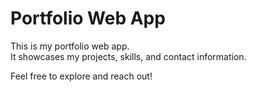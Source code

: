# Portfolio Web App

This is my portfolio web app.  
It showcases my projects, skills, and contact information.

Feel free to explore and reach out!

